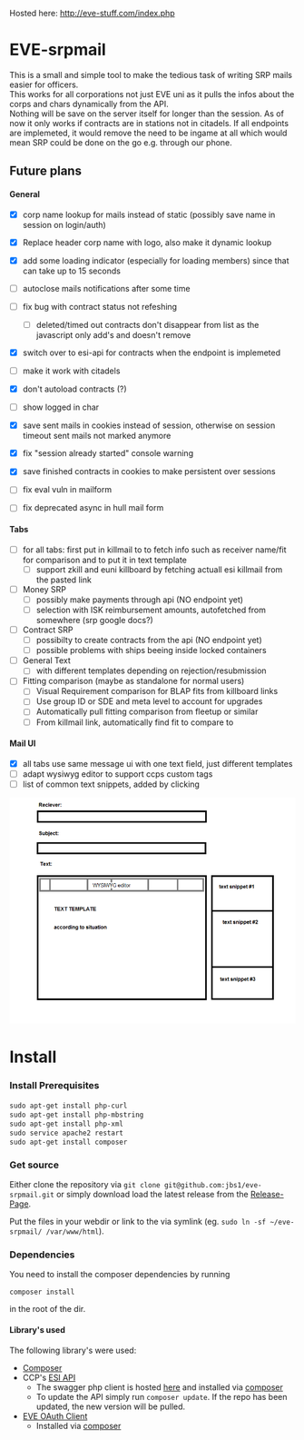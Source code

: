Hosted here: http://eve-stuff.com/index.php


# EVE-srpmail

This is a small and simple tool to make the tedious task of writing SRP mails easier for officers.  
This works for all corporations not just EVE uni as it pulls the infos about the corps and chars dynamically from the API.  
Nothing will be save on the server itself for longer than the session.
As of now it only works if contracts are in stations not in citadels.
If all endpoints are implemeted, it would remove the need to be ingame at all which would mean SRP could be done on the go e.g. through our phone.


## Future plans

#### General

* [x] corp name lookup for mails instead of static (possibly save name in session on login/auth)
* [x] Replace header corp name with logo, also make it dynamic lookup
* [x] add some loading indicator (especially for loading members) since that can take up to 15 seconds
* [ ] autoclose mails notifications after some time
* [ ] fix bug with contract status not refeshing
  * [ ] deleted/timed out contracts don't disappear from list as the javascript only add's and doesn't remove
* [x] switch over to esi-api for contracts when the endpoint is implemeted
* [ ] make it work with citadels
* [x] don't autoload contracts (?)
* [ ] show logged in char
* [x] save sent mails in cookies instead of session, otherwise on session timeout sent mails not marked anymore
* [x] fix "session already started" console warning
* [x] save finished contracts in cookies to make persistent over sessions
* [ ] fix eval vuln in mailform
* [ ] fix deprecated async in hull mail form


#### Tabs

* [ ] for all tabs: first put in killmail to to fetch info such as receiver name/fit for comparison and to put it in text template
  * [ ] support zkill and euni killboard by fetching actuall esi killmail from the pasted link
* [ ] Money SRP
  * [ ] possibly make payments through api (NO endpoint yet)
  * [ ] selection with ISK reimbursement amounts, autofetched from somewhere (srp google docs?)
* [ ] Contract SRP
  * [ ] possibilty to create contracts from the api (NO endpoint yet)
  * [ ] possible problems with ships beeing inside locked containers
* [ ] General Text
  * [ ] with different templates depending on rejection/resubmission
* [ ] Fitting comparison (maybe as standalone for normal users)
  * [ ] Visual Requirement comparison for BLAP fits from killboard links
  * [ ] Use group ID or SDE and meta level to account for upgrades
  * [ ] Automatically pull fitting comparison from fleetup or similar
  * [ ] From killmail link, automatically find fit to compare to

#### Mail UI
* [x] all tabs use same message ui with one text field, just different templates
* [ ] adapt wysiwyg editor to support ccps custom tags
* [ ] list of common text snippets, added by clicking

![message UI](message_ui.png)



# Install

### Install Prerequisites

```
sudo apt-get install php-curl
sudo apt-get install php-mbstring
sudo apt-get install php-xml
sudo service apache2 restart
sudo apt-get install composer
```

### Get source
Either clone the repository via `git clone git@github.com:jbs1/eve-srpmail.git` or simply download load the latest release from the [Release-Page](https://github.com/jbs1/eve-srpmail/releases).

Put the files in your webdir or link to the via symlink (eg. `sudo ln -sf ~/eve-srpmail/ /var/www/html`).

### Dependencies
You need to install the composer dependencies by running
```
composer install
```
in the root of the dir.


#### Library's used
The following library's were used:
* [Composer](https://getcomposer.org/download/)
* CCP's [ESI API](https://esi.tech.ccp.is/latest/)
  * The swagger php client is hosted [here](https://github.com/jbs1/esi-php-client) and installed via [composer](composer.json)
  * To update the API simply run `composer update`. If the repo has been updated, the new version will be pulled.
* [EVE OAuth Client](https://github.com/jbs1/oauth2-eveonline)
  * Installed via [composer](composer.json)
